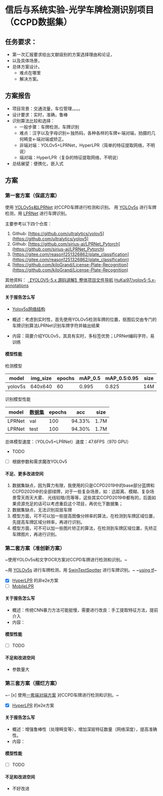 # 信后与系统实验-光学车牌检测识别项目（CCPD数据集）

## 任务要求：
- 第一次汇报要求给出文献级别的方案选择理由和论证，
- 以及具体场景，
- 总体方案设计。 
   - 难点在哪里 
   - 解决方案。

## 方案报告
- 项目背景：交通流量，车位管理，。。。
- 设计要求：实时，准确，鲁棒
- 识别算法比较和选择：
  - 一般步骤：车牌检测，车牌识别
  - 难点：汉字以及字母识别<-独热码，各种各样的车牌<-端对端，拍摄的几何畸变<-端对端或矫正。
  - 非端对端：YOLOv5+LPRNet，HyperLPR（简单的特征提取网络，不明说）
  - 端对端：HyperLPR（复杂的特征提取网络，不明说）
- 总结展望：便携化，嵌入式

## 方案
### 第一套方案（保底方案）
使用 [YOLOv5s和LPRNet](https://blog.csdn.net/qq_38253797/article/details/125054464) 对CCPD车牌进行检测和识别。
用 [YOLOv5s](https://github.com/ultralytics/yolov5) 进行车牌检测，用 [LPRNet](https://github.com/sirius-ai/LPRNet_Pytorch) 进行车牌识别。

主要参考以下四个仓库：

1. Github: [https://github.com/ultralytics/yolov5](https://github.com/ultralytics/yolov5)
2. Github: [https://github.com/sirius-ai/LPRNet_Pytorch](https://github.com/sirius-ai/LPRNet_Pytorch)
3. [https://gitee.com/reason1251326862/plate_classification](https://gitee.com/reason1251326862/plate_classification)
4. [https://github.com/kiloGrand/License-Plate-Recognition](https://github.com/kiloGrand/License-Plate-Recognition)

其他资料：
[【YOLOV5-5.x 源码讲解】整体项目文件导航](https://blog.csdn.net/qq_38253797/article/details/119043919)
[HuKai97/yolov5-5.x-annotations](https://github.com/HuKai97/yolov5-5.x-annotations)

#### 关于报告怎么写
- [Yolov5s网络结构](https://blog.csdn.net/qq_38253797/article/details/119684388)

- 概述：考虑到实时性，首先使用YOLOv5检测车牌的位置，抠图后交由专门的车牌识别算法LPRNet识别车牌字符并输出结果
- 内容：简要介绍YOLOv5，其具有实时，多标签优势；LPRNet编码字符，易训练
#### 模型性能

检测模型

model|img_size|epochs|mAP_0.5|mAP_0.5:0.95|size
------ | -----| -----| -----| -----| -----
yolov5s| 640x640| 60 |   0.995|0.825| 14M

识别模型性能

model     | 数据集| epochs| acc    |size
-------- | -----| -----|--------| -----
LPRNet| val | 100 | 94.33% | 1.7M
LPRNet| test | 100 | 94.30% | 1.7M

总体模型速度：（YOLOv5+LPRNet）速度：47.6FPS（970 GPU）

- TODO
- [ ] 根据参数和需求魔改YOLOv5


#### 不足、更多改进空间
1. 数据集缺点，因为算力有限，我使用的只是CCPD2019中的base部分蓝牌和CCPD2020中的全部绿牌，对于一些复杂场景，如：远距离、模糊、复杂场景雪天雨天大雾、
   光线较暗/亮等等，这些其实CCPD2019中都有的，后面如果资源充足的话可以考虑重启这个项目，再优化下数据集；
2. 数据集缺点，无法识别双层车牌
3. 模型方面，可不可以加一些提高图像分辨率的算法，在检测到车牌区域位置，先提高车牌区域分辨率，再进行识别。
4. 模型方面，可不可以加一些图片矫正的算法，在检测到车牌区域位置，先矫正车牌图片，再进行识别。

### 第二套方案（准创新方案）
~使用YOLOv5s和文字OCR方案对CCPD车牌进行检测和识别。~

~用 [YOLOv5s](https://github.com/ultralytics/yolov5) 进行车牌检测，用 [SwinTextSpotter](https://github.com/mxin262/SwinTextSpotter) 进行车牌识别。~
~[using tf](https://gitee.com/guo-kunchang/summeraipro2022/blob/develop/%E6%9C%80%E7%BB%88%E6%8F%90%E4%BA%A4%E7%89%A9/1.%20%E6%BA%90%E7%A0%81%E5%8F%8A%E9%A1%B9%E7%9B%AE%E6%96%87%E4%BB%B6/num_plate_recognision/cnn_chinese.py)~
- [x] [HyperLPR](https://github.com/szad670401/HyperLPR) 的非e2e方案
- [ ] [MobileLPR](https://gitee.com/damone/mobile-lpr)

#### 关于报告怎么写
- 概述：传统CNN暴力方法可能挺慢，需要进行改良：手工提取特征方法，提前介入
- 内容：

#### 模型性能
+ [ ] TODO

#### 不足和改进空间
- 参数量大

### 第三套方案（摆烂方案）
~- [x] 使用[一套端对端方案](https://github.com/chenjun2hao/CLPR.pytorch) 对CCPD车牌进行检测和识别。~
- [x] [HyperLPR](https://github.com/szad670401/HyperLPR) 的e2e方案

#### 关于报告怎么写
- 概述：增强鲁棒性（处理畸变等），增加深层特征数量（网络深度），提高准确性。
- 内容：

#### 模型性能
+ [ ] TODO

#### 不足和改进空间
- 不好改进